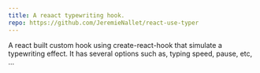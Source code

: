 ```yaml
---
title: A reaact typewriting hook.
repo: https://github.com/JeremieNallet/react-use-typer
---
```


A react built custom hook using create-react-hook that simulate a typewriting effect. It has several options such as, typing speed, pause, etc, ...
